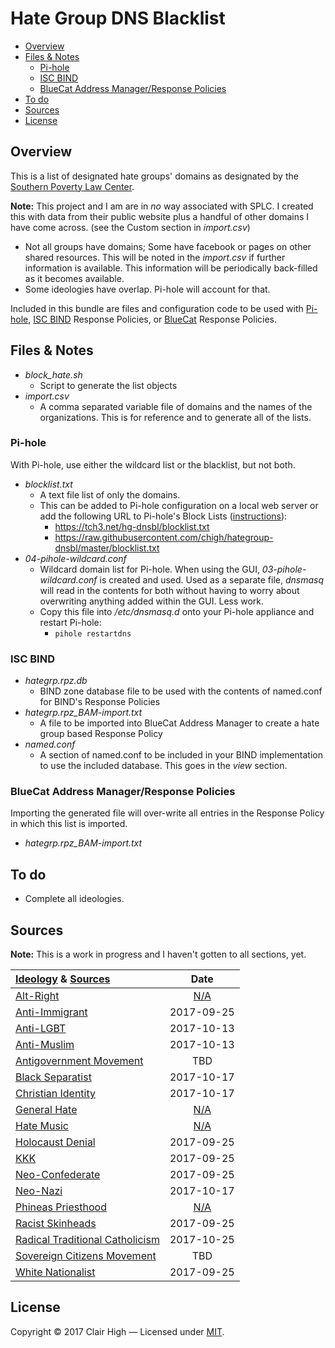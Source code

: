 # Hate Group DNS Blacklist

* [Overview](#overview)
* [Files & Notes](#files--notes)
	* [Pi-hole](#pi-hole)
	* [ISC BIND](#isc-bind)
	* [BlueCat Address Manager/Response Policies](#bluecat-address-managerresponse-policies)
* [To do](#to-do)
* [Sources](#sources)
* [License](#license)

## Overview
This is a list of designated hate groups' domains as designated by the [Southern Poverty Law Center](http://splcenter.org).

**Note:** This project and I am are in *no* way associated with SPLC. I created this with data from their public website plus a handful of other domains I have come across. (see the Custom section in *import.csv*)

* Not all groups have domains; Some have facebook or pages on other shared resources. This will be noted in the *import.csv* if further information is available. This information will be periodically back-filled as it becomes available.
* Some ideologies have overlap. Pi-hole will account for that. 

Included in this bundle are files and configuration code to be used with [Pi-hole](https://pi-hole.net), [ISC BIND](https://isc.org) Response Policies, or [BlueCat](https://bluecatnetworks.com) Response Policies.

## Files & Notes

* *block_hate.sh*
	* Script to generate the list objects
* *import.csv*
	* A comma separated variable file of domains and the names of the organizations. This is for reference and to generate all of the lists.

### Pi-hole
With Pi-hole, use either the wildcard list or the blacklist, but not both. 

* *blocklist.txt*
	* A text file list of only the domains.
	* This can be added to Pi-hole configuration on a local web server or add the following URL to Pi-hole's Block Lists ([instructions](https://github.com/pi-hole/pi-hole/wiki/Customising-sources-for-ad-lists)):
		* https://tch3.net/hg-dnsbl/blocklist.txt
		* https://raw.githubusercontent.com/chigh/hategroup-dnsbl/master/blocklist.txt
* *04-pihole-wildcard.conf*
	* Wildcard domain list for Pi-hole. When using the GUI, *03-pihole-wildcard.conf* is created and used. Used as a separate file, *dnsmasq* will read in the contents for both without having to worry about overwriting anything added within the GUI. Less work.
	* Copy this file into */etc/dnsmasq.d* onto your Pi-hole appliance and restart Pi-hole: 
		* `pihole restartdns`

### ISC BIND
* *hategrp.rpz.db*
	* BIND zone database file to be used with the contents of named.conf for BIND's Response Policies
* *hategrp.rpz_BAM-import.txt*
	* A file to be imported into BlueCat Address Manager to create a hate group based Response Policy
* *named.conf*
	* A section of named.conf to be included in your BIND implementation to use the included database. This goes in the *view* section.

### BlueCat Address Manager/Response Policies
Importing the generated file will over-write all entries in the Response Policy in which this list is imported.

* *hategrp.rpz_BAM-import.txt*

## To do

* Complete all ideologies.

## Sources 

**Note:** This is a work in progress and I haven't gotten to all sections, yet.

| [Ideology] & [Sources]            | Date     |
| :--                               | :--:     |
| [Alt-Right]                       |[N/A]|
| [Anti-Immigrant]                  |2017-09-25|
| [Anti-LGBT]                       |2017-10-13|
| [Anti-Muslim]                     |2017-10-13|
| [Antigovernment Movement]         |TBD|
| [Black Separatist]  		        |2017-10-17|
| [Christian Identity] 		        |2017-10-17|
| [General Hate]                    |[N/A]|
| [Hate Music]                      |[N/A]|
| [Holocaust Denial]                |2017-09-25|
| [KKK]                             |2017-09-25|
| [Neo-Confederate]                 |2017-09-25|
| [Neo-Nazi]                        |2017-10-17|
| [Phineas Priesthood]              |[N/A]|
| [Racist Skinheads]                |2017-09-25|
| [Radical Traditional Catholicism] |2017-10-25|
| [Sovereign Citizens Movement]     |TBD|
| [White Nationalist]               |2017-09-25|

## License
Copyright &copy; 2017 Clair High &mdash; Licensed under [MIT](https://raw.githubusercontent.com/chigh/hategroup-dnsbl/master/LICENSE.md).

[N/A]:  # "No specific groups are listed or found for this ideology."
[next]: # "This is next on the list to be done."
[sources]: https://www.splcenter.org/fighting-hate
[ideology]: https://www.splcenter.org/fighting-hate/extremist-files/ideology
[alt-right]: https://www.splcenter.org/fighting-hate/extremist-files/ideology/alt-right
[anti-immigrant]: https://www.splcenter.org/fighting-hate/extremist-files/ideology/anti-immigrant
[anti-lgbt]: https://www.splcenter.org/fighting-hate/extremist-files/ideology/anti-lgbt
[anti-muslim]: https://www.splcenter.org/fighting-hate/extremist-files/ideology/anti-muslim
[antigovernment movement]: https://www.splcenter.org/fighting-hate/extremist-files/ideology/antigovernment
[black separatist]: https://www.splcenter.org/fighting-hate/extremist-files/ideology/black-separatist
[christian identity]: https://www.splcenter.org/fighting-hate/extremist-files/ideology/christian-identity
[general hate]: https://www.splcenter.org/fighting-hate/extremist-files/ideology/general-hate
[hate music]: https://www.splcenter.org/fighting-hate/extremist-files/ideology/hate-music
[holocaust denial]: https://www.splcenter.org/fighting-hate/extremist-files/ideology/holocaust-denial
[kkk]: https://www.splcenter.org/fighting-hate/extremist-files/ideology/ku-klux-klan
[neo-confederate]: https://www.splcenter.org/fighting-hate/extremist-files/ideology/neo-confederate
[neo-nazi]: https://www.splcenter.org/fighting-hate/extremist-files/ideology/neo-nazi
[phineas priesthood]: https://www.splcenter.org/fighting-hate/extremist-files/ideology/phineas-priesthood
[racist skinheads]: https://www.splcenter.org/fighting-hate/extremist-files/ideology/racist-skinhead
[radical traditional catholicism]: https://www.splcenter.org/fighting-hate/extremist-files/ideology/radical-traditional-catholicism
[sovereign citizens movement]: https://www.splcenter.org/fighting-hate/extremist-files/ideology/sovereign-citizens-movement
[white nationalist]: https://www.splcenter.org/fighting-hate/extremist-files/ideology/white-nationalist
